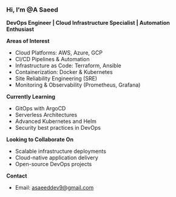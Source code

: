 ### Hi, I’m @A Saeed 
**DevOps Engineer | Cloud Infrastructure Specialist | Automation Enthusiast**

**Areas of Interest**  
- Cloud Platforms: AWS, Azure, GCP  
- CI/CD Pipelines & Automation  
- Infrastructure as Code: Terraform, Ansible  
- Containerization: Docker & Kubernetes  
- Site Reliability Engineering (SRE)  
- Monitoring & Observability (Prometheus, Grafana)

**Currently Learning**  
- GitOps with ArgoCD  
- Serverless Architectures  
- Advanced Kubernetes and Helm  
- Security best practices in DevOps

**Looking to Collaborate On**  
- Scalable infrastructure deployments  
- Cloud-native application delivery  
- Open-source DevOps projects

**Contact**  
- Email: asaeeddev9@gmail.com
